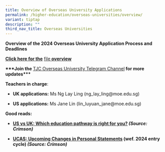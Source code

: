 ```yaml
---
title: Overview of Overseas University Applications
permalink: /higher-education/overseas-universities/overview/
variant: tiptap
description: ""
third_nav_title: Overseas Universities
---
```

<p><strong>Overview of the 2024 Overseas University Application Process and Deadlines</strong>
</p>
<p><strong><a href="/files/Overview_of_Overseas_University_Applications_2023.pdf" rel="noopener noreferrer nofollow" target="_blank">Click here for the</a></strong>
<a href="/files/TJC_Overseas_University_Education_Application_Overview_2024_final.pdf" rel="noopener noreferrer nofollow" target="_blank">file</a><strong><a href="/files/Overview_of_Overseas_University_Applications_2023.pdf" rel="noopener noreferrer nofollow" target="_blank"> overview</a></strong>
</p>
<p></p>
<p><strong>***Join the </strong><a href="https://t.me/+2sZS6hV70K00NDVl" rel="noopener noreferrer nofollow" target="_blank">TJC Overseas University Telegram Channel</a><strong> for more updates***</strong>
</p>
<p></p>
<p><strong>Teachers in charge</strong>:</p>
<ul data-tight="true" class="tight">
<li>
<p><strong>UK applications:</strong> Ms Ng Lay Ling (ng_lay_ling@moe.edu.sg)</p>
</li>
<li>
<p><strong>US applications:</strong> Ms Jane Lin (lin_luyuan_jane@moe.edu.sg)</p>
</li>
</ul>
<p></p>
<p></p>
<p><strong>Good reads:</strong>
</p>
<ul>
<li>
<p><strong><a href="https://www.crimsoneducation.org/sg/blog/campus-life-more/us-vs-uk-universities/" class="XqQF9c" rel="noopener noreferrer nofollow" target="_blank"><u>US vs UK: Which education pathway is right for you?</u></a> <em>(Source: Crimson)</em></strong>
</p>
</li>
<li>
<p><strong><a href="https://www.crimsoneducation.org/nz/blog/admissions-news/cambridge-college-essay/" class="XqQF9c" rel="noopener noreferrer nofollow" target="_blank"><u>UCAS: Upcoming Changes in Personal Statements</u></a> (wef. 2024 entry cycle) <em>(Source: Crimson)</em></strong>
</p>
</li>
</ul>
<p></p>